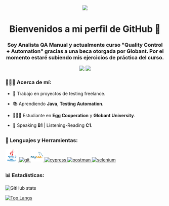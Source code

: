 <div id="header" align="center">
    <img src="https://media.giphy.com/media/wwg1suUiTbCY8H8vIA/giphy-downsized-large.gif" width="200" />
    <h1 align="center">Bienvenidos a mi perfil de GitHub 👋</h1>
    <h3 align="center">Soy Analista QA Manual y actualmente curso "Quality Control + Automation" gracias a una beca otorgada por Globant. Por el momento estaré subiendo mis ejercicios de 
      práctica del curso.</h3>
</div>

<div align="center"> 
    <a href = "mailto:alejandraharo.qa@gmail.com"><img src="https://img.shields.io/badge/Gmail-D14836?style=for-the-badge&logo=gmail&logoColor=white" target="_blank"></a>
    <a href="https://www.linkedin.com/in/alejandra-haro-qa/" target="_blank"><img src="https://img.shields.io/badge/-LinkedIn-%230077B5?style=for-the-badge&logo=linkedin&logoColor=white" target="_blank"></a>
</div>

### 🙋🏻‍♀️ Acerca de mí:

- 📝 Trabajo en proyectos de testing freelance.

- 📚 Aprendiendo **Java**, **Testing Automation**.

- 👩🏻‍💻 Estudiante en **Egg Cooperation** y **Globant University**.

- 🗽 Speaking **B1** | Listening-Reading **C1**.

##

<h3 align="left">🔨 Lenguajes y Herramientas:</h3>
<p align="left"> 
<a href="https://www.java.com" target="_blank" rel="noreferrer"> <img src="https://raw.githubusercontent.com/devicons/devicon/master/icons/java/java-original.svg" alt="java" width="40" height="40"/> </a> 
<a href="https://git-scm.com/" target="_blank" rel="noreferrer"> <img src="https://www.vectorlogo.zone/logos/git-scm/git-scm-icon.svg" alt="git" width="40" height="40"/> </a> 
<a href="https://www.mysql.com/" target="_blank" rel="noreferrer"> <img src="https://raw.githubusercontent.com/devicons/devicon/master/icons/mysql/mysql-original-wordmark.svg" alt="mysql" width="40" height="40"/> </a> 
<a href="https://www.cypress.io" target="_blank" rel="noreferrer"> <img src="https://raw.githubusercontent.com/simple-icons/simple-icons/6e46ec1fc23b60c8fd0d2f2ff46db82e16dbd75f/icons/cypress.svg" alt="cypress" width="40" height="40"/> </a> 
<a href="https://postman.com" target="_blank" rel="noreferrer"> <img src="https://www.vectorlogo.zone/logos/getpostman/getpostman-icon.svg" alt="postman" width="40" height="40"/> </a> 
<a href="https://www.selenium.dev" target="_blank" rel="noreferrer"> <img src="https://raw.githubusercontent.com/detain/svg-logos/780f25886640cef088af994181646db2f6b1a3f8/svg/selenium-logo.svg" alt="selenium" width="40" height="40"/> </a> 
</p>

##

### 📊 Estadísticas:

![GitHub stats](https://github-readme-stats.vercel.app/api?username=AleHaroQA&show_icons=true&theme=tokyonight&rank_icon=github&hide_border=true&locale=es)

[![Top Langs](https://github-readme-stats.vercel.app/api/top-langs/?username=AleHaroQA&theme=tokyonight&hide_border=true&layout=compact)](https://github.com/AleHaroQA/github-readme-stats)
